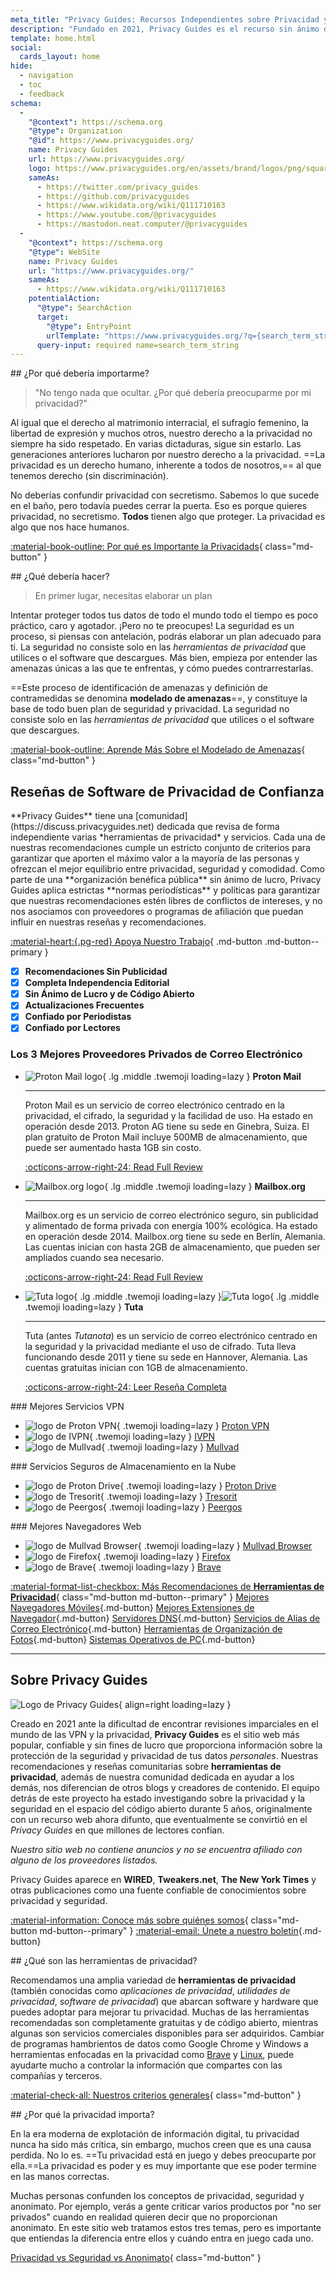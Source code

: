 ```yaml
---
meta_title: "Privacy Guides: Recursos Independientes sobre Privacidad y Seguridad"
description: "Fundado en 2021, Privacy Guides es el recurso sin ánimo de lucro más popular y fiable para encontrar herramientas de privacidad y aprender a proteger tu vida digital."
template: home.html
social:
  cards_layout: home
hide:
  - navigation
  - toc
  - feedback
schema:
  - 
    "@context": https://schema.org
    "@type": Organization
    "@id": https://www.privacyguides.org/
    name: Privacy Guides
    url: https://www.privacyguides.org/
    logo: https://www.privacyguides.org/en/assets/brand/logos/png/square/pg-yellow.png
    sameAs:
      - https://twitter.com/privacy_guides
      - https://github.com/privacyguides
      - https://www.wikidata.org/wiki/Q111710163
      - https://www.youtube.com/@privacyguides
      - https://mastodon.neat.computer/@privacyguides
  - 
    "@context": https://schema.org
    "@type": WebSite
    name: Privacy Guides
    url: "https://www.privacyguides.org/"
    sameAs:
      - https://www.wikidata.org/wiki/Q111710163
    potentialAction:
      "@type": SearchAction
      target:
        "@type": EntryPoint
        urlTemplate: "https://www.privacyguides.org/?q={search_term_string}"
      query-input: required name=search_term_string
---
```


<!-- markdownlint-disable -->
<div class="grid" markdown>
<div markdown>
## ¿Por qué debería importarme?

> "No tengo nada que ocultar. ¿Por qué debería preocuparme por mi privacidad?"

Al igual que el derecho al matrimonio interracial, el sufragio femenino, la libertad de expresión y muchos otros, nuestro derecho a la privacidad no siempre ha sido respetado. En varias dictaduras, sigue sin estarlo. Las generaciones anteriores lucharon por nuestro derecho a la privacidad. ==La privacidad es un derecho humano, inherente a todos de nosotros,== al que tenemos derecho (sin discriminación).

No deberías confundir privacidad con secretismo. Sabemos lo que sucede en el baño, pero todavía puedes cerrar la puerta. Eso es porque quieres privacidad, no secretismo. **Todos** tienen algo que proteger. La privacidad es algo que nos hace humanos.

[:material-book-outline: Por qué es Importante la Privacidads](basics/why-privacy-matters.md){ class="md-button" }
</div>

<div markdown>
## ¿Qué debería hacer?

> En primer lugar, necesitas elaborar un plan 

Intentar proteger todos tus datos de todo el mundo todo el tiempo es poco práctico, caro y agotador. ¡Pero no te preocupes! La seguridad es un proceso, si piensas con antelación, podrás elaborar un plan adecuado para ti. La seguridad no consiste solo en las *herramientas de privacidad* que utilices o el software que descargues. Más bien, empieza por entender las amenazas únicas a las que te enfrentas, y cómo puedes contrarrestarlas.

==Este proceso de identificación de amenazas y definición de contramedidas se denomina **modelado de amenazas**==, y constituye la base de todo buen plan de seguridad y privacidad.
La seguridad no consiste solo en las *herramientas de privacidad* que utilices o el software que descargues.

[:material-book-outline: Aprende Más Sobre el Modelado de Amenazas](basics/threat-modeling.md){ class="md-button" }
</div>
</div>

## Reseñas de Software de Privacidad de Confianza

<div class="grid" markdown>

<div markdown>
**Privacy Guides** tiene una [comunidad](https://discuss.privacyguides.net) dedicada que revisa de forma independiente varias *herramientas de privacidad* y servicios. Cada una de nuestras recomendaciones cumple un estricto conjunto de criterios para garantizar que aporten el máximo valor a la mayoría de las personas y ofrezcan el mejor equilibrio entre privacidad, seguridad y comodidad. Como parte de una **organización benéfica pública** sin ánimo de lucro, Privacy Guides aplica estrictas **normas periodísticas** y políticas para garantizar que nuestras recomendaciones estén libres de conflictos de intereses, y no nos asociamos con proveedores o programas de afiliación que puedan influir en nuestras reseñas y recomendaciones.

[:material-heart:{.pg-red} Apoya Nuestro Trabajo](about/donate.md){ .md-button .md-button--primary }
</div>

- [x] **Recomendaciones Sin Publicidad**
- [x] **Completa Independencia Editorial**
- [x] **Sin Ánimo de Lucro y de Código Abierto**
- [x] **Actualizaciones Frecuentes**
- [x] **Confiado por Periodistas**
- [x] **Confiado por Lectores**

</div>

### Los 3 Mejores Proveedores Privados de Correo Electrónico

<div class="grid cards" markdown>

-   ![Proton Mail logo](assets/img/email/protonmail.svg){ .lg .middle .twemoji loading=lazy } **Proton Mail**

    ---

    Proton Mail es un servicio de correo electrónico centrado en la privacidad, el cifrado, la seguridad y la facilidad de uso. Ha estado en operación desde 2013. Proton AG tiene su sede en Ginebra, Suiza. El plan gratuito de Proton Mail incluye 500MB de almacenamiento, que puede ser aumentado hasta 1GB sin costo.

    [:octicons-arrow-right-24: Read Full Review](email.md#proton-mail)

-   ![Mailbox.org logo](assets/img/email/mailboxorg.svg){ .lg .middle .twemoji loading=lazy } **Mailbox.org**

    ---

    Mailbox.org es un servicio de correo electrónico seguro, sin publicidad y alimentado de forma privada con energía 100% ecológica. Ha estado en operación desde 2014. Mailbox.org tiene su sede en Berlín, Alemania. Las cuentas inician con hasta 2GB de almacenamiento, que pueden ser ampliados cuando sea necesario.

    [:octicons-arrow-right-24: Read Full Review](email.md#mailboxorg)

-   ![Tuta logo](assets/img/email/tuta.svg#only-light){ .lg .middle .twemoji loading=lazy }![Tuta logo](assets/img/email/tuta-dark.svg#only-dark){ .lg .middle .twemoji loading=lazy } **Tuta**

    ---

    Tuta (antes *Tutanota*) es un servicio de correo electrónico centrado en la seguridad y la privacidad mediante el uso de cifrado. Tuta lleva funcionando desde 2011 y tiene su sede en Hannover, Alemania. Las cuentas gratuitas inician con 1GB de almacenamiento.

    [:octicons-arrow-right-24: Leer Reseña Completa](email.md#tuta)

</div>

<div class="grid" markdown>
<div markdown>
### Mejores Servicios VPN

<div class="grid cards" markdown>

- ![logo de Proton VPN](assets/img/vpn/protonvpn.svg){ .twemoji loading=lazy } [Proton VPN](vpn.md#proton-vpn)
- ![logo de IVPN](assets/img/vpn/mini/ivpn.svg){ .twemoji loading=lazy } [IVPN](vpn.md#ivpn)
- ![logo de Mullvad](assets/img/vpn/mullvad.svg){ .twemoji loading=lazy } [Mullvad](vpn.md#mullvad)

</div>
</div>

<div markdown>
### Servicios Seguros de Almacenamiento en la Nube

<div class="grid cards" markdown>

- ![logo de Proton Drive](assets/img/cloud/protondrive.svg){ .twemoji loading=lazy } [Proton Drive](cloud.md#proton-drive)
- ![logo de Tresorit](assets/img/cloud/tresorit.svg){ .twemoji loading=lazy } [Tresorit](cloud.md#tresorit)
- ![logo de Peergos](assets/img/cloud/peergos.svg){ .twemoji loading=lazy } [Peergos](cloud.md#peergos)

</div>
</div>

<div markdown>
### Mejores Navegadores Web

<div class="grid cards" markdown>

- ![logo de Mullvad Browser](assets/img/browsers/mullvad_browser.svg){ .twemoji loading=lazy } [Mullvad Browser](desktop-browsers.md#mullvad-browser)
- ![logo de Firefox](assets/img/browsers/firefox.svg){ .twemoji loading=lazy } [Firefox](desktop-browsers.md#firefox)
- ![logo de Brave](assets/img/browsers/brave.svg){ .twemoji loading=lazy } [Brave](desktop-browsers.md#brave)

</div>
</div>
</div>

[:material-format-list-checkbox: Más Recomendaciones de **Herramientas de Privacidad**](tools.md){ class="md-button md-button--primary" }
[Mejores Navegadores Móviles](mobile-browsers.md ""){.md-button} [Mejores Extensiones de Navegador](browser-extensions.md ""){.md-button} [Servidores DNS](dns.md ""){.md-button} [Servicios de Alias de Correo Electrónico](email-aliasing.md ""){.md-button} [Herramientas de Organización de Fotos](photo-management.md ""){.md-button} [Sistemas Operativos de PC](desktop.md ""){.md-button}

---

## Sobre Privacy Guides

![Logo de Privacy Guides](assets/brand/logos/png/square/pg-yellow.png){ align=right loading=lazy }

Creado en 2021 ante la dificultad de encontrar revisiones imparciales en el mundo de las VPN y la privacidad, **Privacy Guides** es el sitio web más popular, confiable y sin fines de lucro que proporciona información sobre la protección de la seguridad y privacidad de tus datos *personales*. Nuestras recomendaciones y reseñas comunitarias sobre **herramientas de privacidad**, además de nuestra comunidad dedicada en ayudar a los demás, nos diferencian de otros blogs y creadores de contenido. El equipo detrás de este proyecto ha estado investigando sobre la privacidad y la seguridad en el espacio del código abierto durante 5 años, originalmente con un recurso web ahora difunto, que eventualmente se convirtió en el *Privacy Guides* en que millones de lectores confían.

*Nuestro sitio web no contiene anuncios y no se encuentra afiliado con alguno de los proveedores listados.*

Privacy Guides aparece en **WIRED**, **Tweakers.net**, **The New York Times** y otras publicaciones como una fuente confiable de conocimientos sobre privacidad y seguridad.

[:material-information: Conoce más sobre quiénes somos](about.md){ class="md-button md-button--primary" } [:material-email: Únete a nuestro boletín](https://blog.privacyguides.org/#/portal/signup ""){.md-button}

<div class="grid" markdown>
<div markdown>
## ¿Qué son las herramientas de privacidad?

Recomendamos una amplia variedad de **herramientas de privacidad** (también conocidas como *aplicaciones de privacidad*, *utilidades de privacidad*, *software de privacidad*) que abarcan software y hardware que puedes adoptar para mejorar tu privacidad. Muchas de las herramientas recomendadas son completamente gratuitas y de código abierto, mientras algunas son servicios comerciales disponibles para ser adquiridos. Cambiar de programas hambrientos de datos como Google Chrome y Windows a herramientas enfocadas en la privacidad como [Brave](desktop-browsers.md#brave) y [Linux](desktop.md), puede ayudarte mucho a controlar la información que compartes con las compañías y terceros.

[:material-check-all: Nuestros criterios generales](about/criteria.md){ class="md-button" }
</div>

<div markdown>
## ¿Por qué la privacidad importa?

En la era moderna de explotación de información digital, tu privacidad nunca ha sido más crítica, sin embargo, muchos creen que es una causa perdida. No lo es. ==Tu privacidad está en juego y debes preocuparte por ella.==La privacidad es poder y es muy importante que ese poder termine en las manos correctas.

Muchas personas confunden los conceptos de privacidad, seguridad y anonimato. Por ejemplo, verás a gente criticar varios productos por "no ser privados" cuando en realidad quieren decir que no proporcionan anonimato. En este sitio web tratamos estos tres temas, pero es importante que entiendas la diferencia entre ellos y cuándo entra en juego cada uno.

[Privacidad vs Seguridad vs Anonimato](basics/why-privacy-matters.md#what-is-privacy){ class="md-button" }
</div>
</div>
